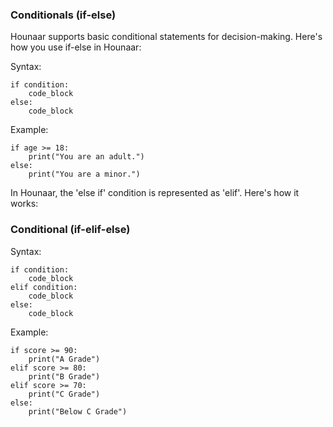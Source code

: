 

### Conditionals (if-else)

Hounaar supports basic conditional statements for decision-making. Here's how you use if-else in Hounaar:

Syntax:
```ho
if condition:
    code_block
else:
    code_block
```

Example:
```ho
if age >= 18:
    print("You are an adult.")
else:
    print("You are a minor.")
```
In Hounaar, the 'else if' condition is represented as 'elif'. Here's how it works:

### Conditional (if-elif-else)

Syntax:
```ho
if condition:
    code_block
elif condition:
    code_block
else:
    code_block
```

Example:
```ho
if score >= 90:
    print("A Grade")
elif score >= 80:
    print("B Grade")
elif score >= 70:
    print("C Grade")
else:
    print("Below C Grade")
```
